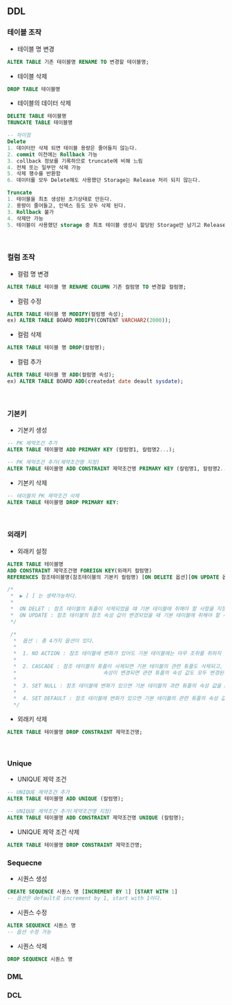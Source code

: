 ## DDL

### 테이블 조작

- 테이블 명 변경

```sql
ALTER TABLE 기존 테이블명 RENAME TO 변경할 테이블명;
```

- 테이블 삭제

```sql
DROP TABLE 테이블명
```

- 테이블의 데이터 삭제

```SQL
DELETE TABLE 테이블명
TRUNCATE TABLE 테이블명

-- 차이점
Delete
1. 데이터만 삭제 되면 테이블 용량은 줄어들지 않는다.
2. commit 이전에는 Rollback 가능
3. collback 정보를 기록하므로 truncate에 비해 느림
4. 전체 또는 일부만 삭제 가능
5. 삭제 행수를 반환함
6. 데이터를 모두 Delete해도 사용했던 Storage는 Release 처리 되지 않는다.

Truncate
1. 테이블을 최초 생성된 초기상태로 만든다.
2. 용량이 줄어들고, 인덱스 등도 모두 삭제 된다.
3. Rollback 불가
4. 삭제만 가능
5. 테이블이 사용했던 storage 중 최초 테이블 생성시 할당된 Storage만 남기고 Release 처리 된다.
```

<br>

### 컬럼 조작

- 컬럼 명 변경

```sql
ALTER TABLE 테이블 명 RENAME COLUMN 기존 컬럼명 TO 변경할 컬럼명;
```

- 컬럼 수정

```SQL
ALTER TABLE 테이블 명 MODIFY(컬럼명 속성);
ex) ALTER TABLE BOARD MODIFY(CONTENT VARCHAR2(2000));
```

- 컬럼 삭제

```SQL
ALTER TABLE 테이블 명 DROP(컬럼명);
```

- 컬럼 추가

```SQL
ALTER TABLE 테이블 명 ADD(컬럼명 속성);
ex) ALTER TABLE BOARD ADD(createdat date deault sysdate);
```

<br>

### 기본키

- 기본키 생성

```SQL
-- PK 제약조건 추가
ALTER TABLE 테이블명 ADD PRIMARY KEY (칼럼명1, 칼럼명2...);

-- PK 제약조건 추가(제약조건명 지정)
ALTER TABLE 테이블명 ADD CONSTRAINT 제약조건명 PRIMARY KEY (칼럼명1, 칼럼명2...);
```

- 기본키 삭제

```sql
-- 테이블의 PK 제약조건 삭제
ALTER TABLE 테이블명 DROP PRIMARY KEY:
```

<br>

### 외래키

- 외래키 설정

```sql
ALTER TABLE 테이블명
ADD CONSTRAINT 제약조건명 FOREIGN KEY(외래키 컬럼명)
REFERENCES 참조테이블명(참조테이블의 기본키 컬럼명) [ON DELETE 옵션][ON UPDATE 옵션]

/*
 *  ▶ [ ] 는 생략가능하다.
 *
 *  ON DELET : 참조 테이블의 튜플이 삭제되었을 때 기본 테이블에 취해야 할 사항을 지정
 *  ON UPDATE : 참조 테이블의 참조 속성 값이 변경되었을 때 기본 테이블에 취해야 할 사항을 지정
 */

 /*
  *  옵션 : 총 4가지 옵션이 있다.
  *
  *  1. NO ACTION : 참조 테이블에 변화가 있어도 기본 테이블에는 아무 조취를 취하지 않는다.
  *
  *  2. CASCADE : 참조 테이블의 튜플이 사제되면 기본 테이블의 관련 튜플도 삭제되고,
  *                            속성이 변경되면 관련 튜플의 속성 값도 모두 변경된다.
  *
  *  3. SET NULL : 참조 테이블에 변화가 있으면 기본 테이블의 과련 튜플의 속성 값을 NULL로 변경한다.
  *
  *  4. SET DEFAULT : 참조 테이블에 변화가 있으면 기본 테이블의 관련 튜플의 속성 값을 기본값으로 변경한다.
  */

```

- 외래키 삭제

```sql
ALTER TABLE 테이블명 DROP CONSTRAINT 제약조건명;
```

<br>

### Unique

- UNIQUE 제약 조건

```SQL
-- UNIQUE 제약조건 추가
ALTER TABLE 테이블명 ADD UNIQUE (칼럼명);

-- UNIQUE 제약조건 추가(제약조건명 지정)
ALTER TABLE 테이블명 ADD CONSTRAINT 제약조건명 UNIQUE (칼럼명);
```

- UNIQUE 제약 조건 삭제

```SQL
ALTER TABLE 테이블명 DROP CONSTRAINT 제약조건명;
```

### Sequecne

- 시퀀스 생성

```sql
CREATE SEQUENCE 시퀀스 명 [INCREMENT BY 1] [START WITH 1]
-- 옵션은 default로 increment by 1, start with 1이다.
```

- 시퀀스 수정

```sql
ALTER SEQUENCE 시퀀스 명
-- 옵션 수정 가능
```

- 시퀀스 삭제

```sql
DROP SEQUENCE 시퀀스 명
```

### DML

### DCL

